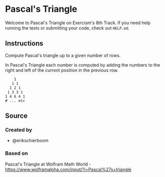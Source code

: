 # Pascal's Triangle

Welcome to Pascal's Triangle on Exercism's 8th Track.
If you need help running the tests or submitting your code, check out `HELP.md`.

## Instructions

Compute Pascal's triangle up to a given number of rows.

In Pascal's Triangle each number is computed by adding the numbers to the right and left of the current position in the previous row.

```text
    1
   1 1
  1 2 1
 1 3 3 1
1 4 6 4 1
# ... etc
```

## Source

### Created by

- @erikschierboom

### Based on

Pascal's Triangle at Wolfram Math World - https://www.wolframalpha.com/input/?i=Pascal%27s+triangle